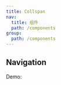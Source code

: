 ```yaml
---
title: Collspan
nav:
  title: 组件
  path: /components
group:
  path: /components
---
```


## Navigation

Demo:

<code src="./demos/index.tsx"></code>

<API></API>